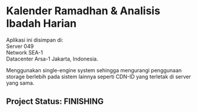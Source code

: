# Kalender Ramadhan & Analisis Ibadah Harian
<p>Aplikasi ini disimpan di:<br>
  Server 049<br>
  Network SEA-1<br>
  Datacenter Arsa-1 Jakarta, Indonesia.
</p>
<p>Menggunakan single-engine system sehingga mengurangi penggunaan storage berlebih pada sistem lainnya seperti CDN-ID yang terletak di server yang sama.</p>
<h2>Project Status: FINISHING</h2>
